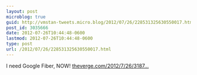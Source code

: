 ```yaml
---
layout: post
microblog: true
guid: http://vmstan-tweets.micro.blog/2012/07/26/228531325630550017.html
post_id: 3035666
date: 2012-07-26T10:44:48-0600
lastmod: 2012-07-26T10:44:48-0600
type: post
url: /2012/07/26/228531325630550017.html
---
```

I need Google Fiber, NOW! <a href="http://www.theverge.com/2012/7/26/3187990/google-fiber-kansas-city">theverge.com/2012/7/26/3187…</a>
